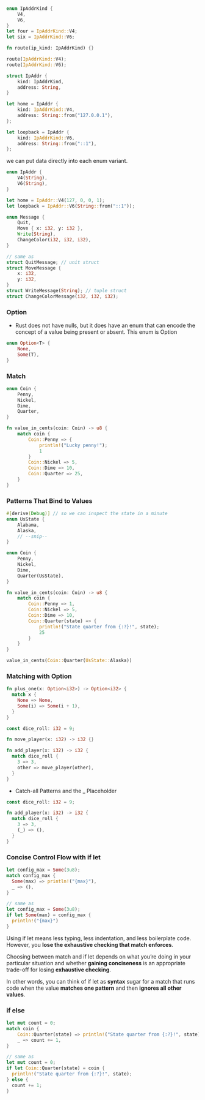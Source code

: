 ###

``` rust
enum IpAddrKind {
    V4,
    V6,
}
let four = IpAddrKind::V4;
let six = IpAddrKind::V6;

fn route(ip_kind: IpAddrKind) {}

route(IpAddrKind::V4);
route(IpAddrKind::V6);

struct IpAddr {
    kind: IpAddrKind,
    address: String,
}

let home = IpAddr {
    kind: IpAddrKind::V4,
    address: String::from("127.0.0.1"),
};

let loopback = IpAddr {
    kind: IpAddrKind::V6,
    address: String::from("::1"),
};
```

we can put data directly into each enum variant.

``` rust
enum IpAddr {
    V4(String),
    V6(String),
}

let home = IpAddr::V4(127, 0, 0, 1);
let loopback = IpAddr::V6(String::from("::1"));
```

``` rust
enum Message {
    Quit,
    Move { x: i32, y: i32 },
    Write(String),
    ChangeColor(i32, i32, i32),
}

// same as 
struct QuitMessage; // unit struct
struct MoveMessage {
    x: i32,
    y: i32,
}
struct WriteMessage(String); // tuple struct
struct ChangeColorMessage(i32, i32, i32); 
```

### Option

- Rust does not have nulls, but it does have an enum that can encode the concept of a value being present or absent. This enum is Option<T>

``` rust
enum Option<T> {
    None,
    Some(T),
}
```

### Match

``` rust
enum Coin {
    Penny,
    Nickel,
    Dime,
    Quarter,
}

fn value_in_cents(coin: Coin) -> u8 {
    match coin {
        Coin::Penny => {
            println!("Lucky penny!");
            1
        }
        Coin::Nickel => 5,
        Coin::Dime => 10,
        Coin::Quarter => 25,
    }
}
```

### Patterns That Bind to Values

``` rust
#[derive(Debug)] // so we can inspect the state in a minute
enum UsState {
    Alabama,
    Alaska,
    // --snip--
}

enum Coin {
    Penny,
    Nickel,
    Dime,
    Quarter(UsState),
}

fn value_in_cents(coin: Coin) -> u8 {
    match coin {
        Coin::Penny => 1,
        Coin::Nickel => 5,
        Coin::Dime => 10,
        Coin::Quarter(state) => {
            println!("State quarter from {:?}!", state);
            25
        }
    }
}

value_in_cents(Coin::Quarter(UsState::Alaska))
```

### Matching with Option<T>

``` rust
fn plus_one(x: Option<i32>) -> Option<i32> {
  match x {
    None => None,
    Some(i) => Some(i + 1),
  }
}
```


``` rust
const dice_roll: i32 = 9;

fn move_player(x: i32) -> i32 {}

fn add_player(x: i32) -> i32 { 
  match dice_roll {
    3 => 3,
    other => move_player(other),
  }
}
```

- Catch-all Patterns and the _ Placeholder

``` rust
const dice_roll: i32 = 9;

fn add_player(x: i32) -> i32 { 
  match dice_roll {
    3 => 3,
    (_) => (),
  }
}
```

### Concise Control Flow with if let

``` rust
let config_max = Some(3u8);
match config_max {
  Some(max) => println!("{max}"),
  _ => (),
}

// same as
let config_max = Some(3u8);
if let Some(max) = config_max {
  println!("{max}")
}
```

Using if let means less typing, less indentation, and less boilerplate code. However, you **lose the exhaustive checking that match enforces**. 

Choosing between match and if let depends on what you’re doing in your particular situation and whether **gaining conciseness** is an appropriate trade-off for losing **exhaustive checking**.

In other words, you can think of if let as **syntax** sugar for a match that runs code when the value **matches one pattern** and then **ignores all other values**.

### if else

``` rust
let mut count = 0;
match coin {
    Coin::Quarter(state) => println!("State quarter from {:?}!", state),
    _ => count += 1,
}

// same as
let mut count = 0;
if let Coin::Quarter(state) = coin {
  println!("State quarter from {:?}!", state);
} else {
  count += 1;
}
```
